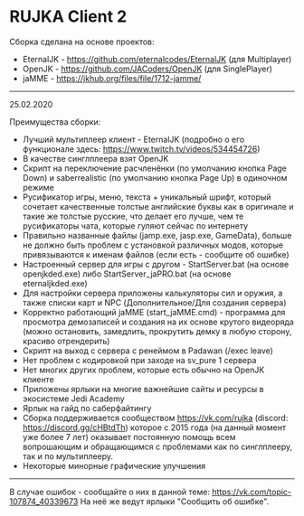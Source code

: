 # RUJKA Client 2

Сборка сделана на основе проектов:
  * EternalJK - https://github.com/eternalcodes/EternalJK (для Multiplayer)
  * OpenJK - https://github.com/JACoders/OpenJK (для SinglePlayer)
  * jaMME - https://jkhub.org/files/file/1712-jamme/

---------------------------------------------------------------------------

25.02.2020

Преимущества сборки:
  * Лучший мультиплеер клиент - EternalJK (подробно о его функционале здесь: https://www.twitch.tv/videos/534454726)
  * В качестве синглплеера взят OpenJK
  * Скрипт на переключение расчленёнки (по умолчанию кнопка Page Down) и saberrealistic (по умолчанию кнопка Page Up) в одиночном режиме
  * Русификатор игры, меню, текста + уникальный шрифт, который сочетает качественные толстые английские буквы как в оригинале и такие же толстые русские, что делает его лучше, чем те русификаторы чата, которые гуляют сейчас по интернету
  * Правильно названные файлы (jamp.exe, jasp.exe, GameData), больше не должно быть проблем с установкой различных модов, которые привязываются к именам файлов (если есть - сообщите об ошибке)
  * Настроенный сервер для игры с другом - StartServer.bat (на основе openjkded.exe) либо StartServer_jaPRO.bat (на основе eternaljkded.exe)
  * Для настройки сервера приложены калькуляторы сил и оружия, а также списки карт и NPC (Дополнительное/Для создания сервера)
  * Корректно работающий jaMME (start_jaMME.cmd) - программа для просмотра демозаписей и создания на их основе крутого видеоряда (можно остановить, замедлить, прокрутить демку в любую сторону, красиво отрендерить)
  * Скрипт на выход с сервера с ренеймом в Padawan (/exec leave)
  * Нет проблем с кодировкой при заходе на sv_pure 1 сервера
  * Нет многих других проблем, которые есть обычно на OpenJK клиенте
  * Приложены ярлыки на многие важнейшие сайты и ресурсы в экосистеме Jedi Academy
  * Ярлык на гайд по саберфайтингу
  * Сборка поддерживается сообществом https://vk.com/rujka (discord: https://discord.gg/cHBtdTh) которое с 2015 года (на данный момент уже более 7 лет) оказывает постоянную помощь всем вопрошающим и обращающимся с проблемами как по синглплееру, так и по мультиплееру.
  * Некоторые минорные графические улучшения

---------------------------------------------------------------------------

В случае ошибок - сообщайте о них в данной теме:
https://vk.com/topic-107874_40339673
На неё же ведут ярлыки "Сообщить об ошибке".